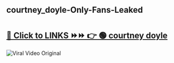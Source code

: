 
 ## courtney_doyle-Only-Fans-Leaked

# <h2><a href="https://clipsfans.com/courtney_doyle&ref=git">🔗 Click to LINKS ⏩⏩ 👉 🟢 courtney doyle </a></h2>

<a href="https://clipsfans.com/courtney_doyle&ref=git" rel="nofollow" data-target="animated-image.originalLink"><img src="https://i.ibb.co.com/xMMVF88/686577567.gif" alt="Viral Video Original" style="max-width: 100%; display: inline-block;" data-target="animated-image.originalImage"></a>
